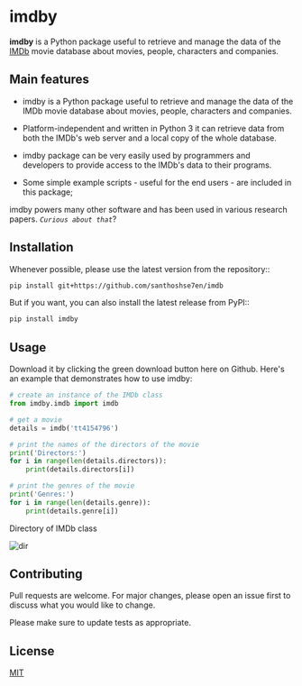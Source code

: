 # imdby

**imdby** is a Python package useful to retrieve and manage the data of the [IMDb](https://www.imdb.com/) movie database about movies, people, characters and companies.

## Main features

- imdby is a Python package useful to retrieve and manage the data of the IMDb movie database about movies, people, characters and companies.

- Platform-independent and written in Python 3 it can retrieve data from both the IMDb's web server and a local copy of the whole database.

- imdby package can be very easily used by programmers and developers to provide access to the IMDb's data to their programs.

- Some simple example scripts - useful for the end users - are included in this package;

imdby powers many other software and has been used in various research papers. _`Curious about that`_?    


## Installation

Whenever possible, please use the latest version from the repository::

```bash
pip install git+https://github.com/santhoshse7en/imdb
```

But if you want, you can also install the latest release from PyPI::

```bash
pip install imdby
```

## Usage

Download it by clicking the green download button here on Github. Here's an example that demonstrates how to use imdby:

```python
# create an instance of the IMDb class
from imdby.imdb import imdb

# get a movie
details = imdb('tt4154796')

# print the names of the directors of the movie
print('Directors:')
for i in range(len(details.directors)):
    print(details.directors[i])

# print the genres of the movie
print('Genres:')
for i in range(len(details.genre)):
    print(details.genre[i])
```
Directory of IMDb class

![dir](https://user-images.githubusercontent.com/47944792/58084265-2b3bc300-7bd8-11e9-9169-cc60542593f1.PNG)

## Contributing
Pull requests are welcome. For major changes, please open an issue first to discuss what you would like to change.

Please make sure to update tests as appropriate.

## License
[MIT](https://choosealicense.com/licenses/mit/)
